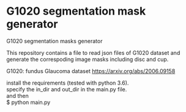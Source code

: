 # G1020 segmentation mask generator
 G1020 segmentation masks generator

This repository contains a file to read json files of G1020 dataset and generate the correspoding image masks including disc and cup.

G1020: fundus Glaucoma dataset 
https://arxiv.org/abs/2006.09158

install the requirements (tested with python 3.6). </br>
specify the in_dir and out_dir in the main.py file. </br>
and then </br>
$ python main.py


